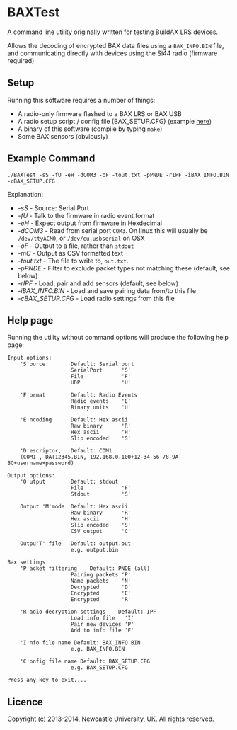 # BAXTest

A command line utility originally written for testing BuildAX LRS devices. 

Allows the decoding of encrypted BAX data files using a `BAX_INFO.BIN` file, 
and communicating directly with devices using the Si44 radio (firmware required)


## Setup

Running this software requires a number of things:

 * A radio-only firmware flashed to a BAX LRS or BAX USB
 * A radio setup script / config file (BAX_SETUP.CFG) (example [here](https://gist.github.com/sjmf/ba762f745bcccd28db1c1d22d2b281ee))
 * A binary of this software (compile by typing `make`)
 * Some BAX sensors (obviously)


## Example Command

```
./BAXTest -sS -fU -eH -dCOM3 -oF -tout.txt -pPNDE -rIPF -iBAX_INFO.BIN -cBAX_SETUP.CFG
```

Explanation:

 * *-sS*             - Source: Serial Port
 * *-fU*             - Talk to the firmware in radio event format
 * *-eH*             - Expect output from firmware in Hexdecimal
 * *-dCOM3*          - Read from serial port `COM3`. On linux this will usually be `/dev/ttyACM0`, or `/dev/cu.usbserial` on OSX
 * *-oF*             - Output to a file, rather than `stdout`
 * *-mC*             - Output as CSV formatted text
 * *-tout.txt*       - The file to write to, `out.txt`.
 * *-pPNDE*          - Filter to exclude packet types not matching these (default, see below)
 * *-rIPF*           - Load, pair and add sensors (default, see below)
 * *-iBAX_INFO.BIN*  - Load and save pairing data from/to this file
 * *-cBAX_SETUP.CFG* - Load radio settings from this file


## Help page

Running the utility without command options will produce the following help page:

```
Input options:
    'S'ource:       Default: Serial port
                    SerialPort      'S'
                    File            'F'
                    UDP             'U'

    'F'ormat        Default: Radio Events
                    Radio events    'E'
                    Binary units    'U'

    'E'ncoding      Default: Hex ascii
                    Raw binary      'R'
                    Hex ascii       'H'
                    Slip encoded    'S'

    'D'escriptor,   Default: COM1
    (COM1 , DAT12345.BIN, 192.168.0.100+12-34-56-78-9A-BC+username+password)

Output options:
    'O'utput        Default: stdout
                    File            'F'
                    Stdout          'S'

    Output 'M'mode  Default: Hex ascii
                    Raw binary      'R'
                    Hex ascii       'H'
                    Slip encoded    'S'
                    CSV output      'C'

    Outpu'T' file   Default: output.out
                    e.g. output.bin

Bax settings:
    'P'acket filtering    Default: PNDE (all)
                    Pairing packets 'P'
                    Name packets    'N'
                    Decrypted       'D'
                    Encrypted       'E'
                    Encrypted       'R'

    'R'adio decryption settings    Default: IPF
                    Load info file   'I'
                    Pair new devices 'P'
                    Add to info file 'F'

    'I'nfo file name Default: BAX_INFO.BIN
                    e.g. BAX_INFO.BIN

    'C'onfig file name Default: BAX_SETUP.CFG
                    e.g. BAX_SETUP.CFG

Press any key to exit....

```

## Licence

Copyright (c) 2013-2014, Newcastle University, UK. All rights reserved.

